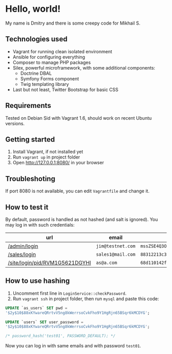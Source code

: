 
Hello, world!
=============

My name is Dmitry and there is some creepy code for Mikhail S.


Technologies used
-----------------

 * Vagrant for running clean isolated environment
 * Ansible for configuring everything
 * Composer to manage PHP packages
 * Silex, powerful microframework, with some additional components:
    - Doctrine DBAL
    - Symfony Forms component
    - Twig templating library
 * Last but not least, Twitter Bootstrap for basic CSS


Requirements
------------

Tested on Debian Sid with Vagrant 1.6, should work on recent Ubuntu versions.


Getting started
---------------

 1. Install Vagrant, if not installed yet
 2. Run `vagrant up` in project folder
 3. Open http://127.0.0.1:8080/ in your browser
 

Troubleshoting
--------------

If port 8080 is not available, you can edit `Vagrantfile` and change it.


How to test it
--------------

By default, password is handled as not hashed (and salt is ignored).
You may log in with such credentials:

| url                                 | email             | password                           |
| ----------------------------------- | ----------------- | ---------------------------------- |
| [/admin/login][1]                   | `jim@testnet.com` | `mssZSE4Q3OBhg`                    |
| [/sales/login][2]                   | `sales1@mail.com` | `88312213c3492c4cd89d297f16cb0fc4` |
| [/site/login/pid/RVM1G5621DGYHI][3] | `as@a.com`        | `68d110142f82cadab74676cc97ff6317` |

[1]: http://127.0.0.1:8080/admin/login
[2]: http://127.0.0.1:8080/sales/login
[3]: http://127.0.0.1:8080/site/login/pid/RVM1G5621DGYHI

How to use hashing
------------------

 1. Uncomment first line in `LoginService::checkPassword`.
 2. Run `vagrant ssh` in project folder, then run `mysql` and paste this code:

```sql
UPDATE `as_users` SET pwd = 
'$2y$10$88xKYwareQRrtvV5ng8kWerrsoCvkFho9Y1HgRjn65BSqr6kMCDYG';

UPDATE `users` SET user_password =
'$2y$10$88xKYwareQRrtvV5ng8kWerrsoCvkFho9Y1HgRjn65BSqr6kMCDYG';

/* password_hash('test01', PASSWORD_DEFAULT); */
```

Now you can log in with same emails and with password `test01`.
